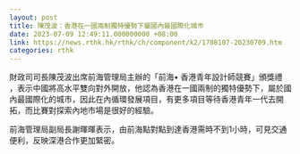 ```yaml
---
layout: post
title: 陳茂波：香港在一國兩制獨特優勢下屬國內最國際化城巿
date: 2023-07-09 12:49:11.000000000 +08:00
link: https://news.rthk.hk/rthk/ch/component/k2/1708107-20230709.htm
categories: rthk
---
```


財政司司長陳茂波出席前海管理局主辦的「前海• 香港青年設計師競賽」頒獎禮  ，表示中國將高水平雙向對外開放，他認為香港在一國兩制的獨特優勢下，屬於國內最國際化的城市，因此在內循環發展項目，有更多項目等待香港青年一代去開拓，而比賽對探索內地市場是很好的經驗。

前海管理局副局長謝暉暉表示，由前海點對點到達香港需時不到1小時，可見交通便利，反映深港合作更加緊密。
